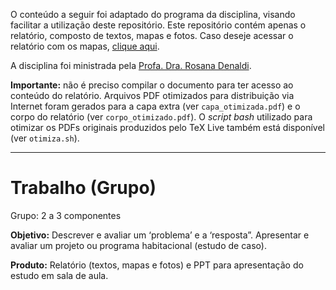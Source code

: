 O conteúdo a seguir foi adaptado do programa da disciplina, visando facilitar a utilização deste repositório. Este repositório contém apenas o relatório, composto de textos, mapas e fotos. Caso deseje acessar o relatório com os mapas, [clique aqui](https://github.com/caiocco/ufabc-ESZT011-2).

A disciplina foi ministrada pela [Profa. Dra. Rosana Denaldi](http://cecs.ufabc.edu.br/index.php/docentes/contatos/23-docentes/159-rosana-denaldi.html).

**Importante:** não é preciso compilar o documento para ter acesso ao conteúdo do relatório. Arquivos PDF otimizados para distribuição via Internet foram gerados para a capa extra (ver `capa_otimizada.pdf`) e o corpo do relatório (ver `corpo_otimizado.pdf`). O *script bash* utilizado para otimizar os PDFs originais produzidos pelo TeX Live também está disponível (ver `otimiza.sh`).

-------------------------

Trabalho (Grupo)
================

Grupo: 2 a 3 componentes

**Objetivo:** Descrever e avaliar um ‘problema’ e a ‘resposta”. Apresentar e avaliar um projeto ou programa habitacional (estudo de caso).

**Produto:** Relatório (textos, mapas e fotos) e PPT para apresentação do estudo em sala de aula.
